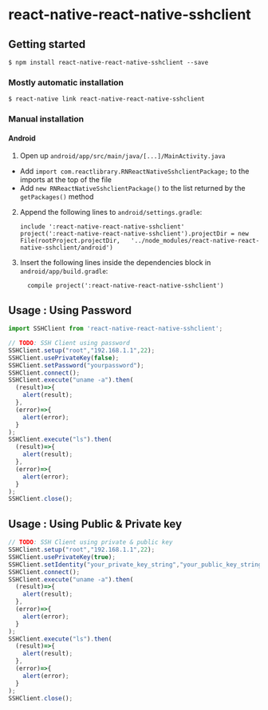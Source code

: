 
# react-native-react-native-sshclient

## Getting started

`$ npm install react-native-react-native-sshclient --save`

### Mostly automatic installation

`$ react-native link react-native-react-native-sshclient`

### Manual installation

#### Android

1. Open up `android/app/src/main/java/[...]/MainActivity.java`
  - Add `import com.reactlibrary.RNReactNativeSshclientPackage;` to the imports at the top of the file
  - Add `new RNReactNativeSshclientPackage()` to the list returned by the `getPackages()` method
2. Append the following lines to `android/settings.gradle`:
  	```
  	include ':react-native-react-native-sshclient'
  	project(':react-native-react-native-sshclient').projectDir = new File(rootProject.projectDir, 	'../node_modules/react-native-react-native-sshclient/android')
  	```
3. Insert the following lines inside the dependencies block in `android/app/build.gradle`:
  	```
      compile project(':react-native-react-native-sshclient')
  	```

## Usage : Using Password
```javascript
import SSHClient from 'react-native-react-native-sshclient';

// TODO: SSH Client using password
SSHClient.setup("root","192.168.1.1",22);
SSHClient.usePrivateKey(false);
SSHClient.setPassword("yourpassword");
SSHClient.connect();
SSHClient.execute("uname -a").then(
  (result)=>{
    alert(result);
  },
  (error)=>{
    alert(error);
  }
);
SSHClient.execute("ls").then(
  (result)=>{
    alert(result);
  },
  (error)=>{
    alert(error);
  }
);
SSHClient.close();
```
## Usage : Using Public & Private key
```javascript
// TODO: SSH Client using private & public key
SSHClient.setup("root","192.168.1.1",22);
SSHClient.usePrivateKey(true);
SSHClient.setIdentity("your_private_key_string","your_public_key_string","your_passphrase");
SSHClient.connect();
SSHClient.execute("uname -a").then(
  (result)=>{
    alert(result);
  },
  (error)=>{
    alert(error);
  }
);
SSHClient.execute("ls").then(
  (result)=>{
    alert(result);
  },
  (error)=>{
    alert(error);
  }
);
SSHClient.close();
```
